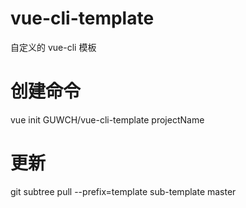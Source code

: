 # vue-cli-template

自定义的 vue-cli 模板

# 创建命令

vue init GUWCH/vue-cli-template projectName

# 更新

git subtree pull --prefix=template sub-template master
